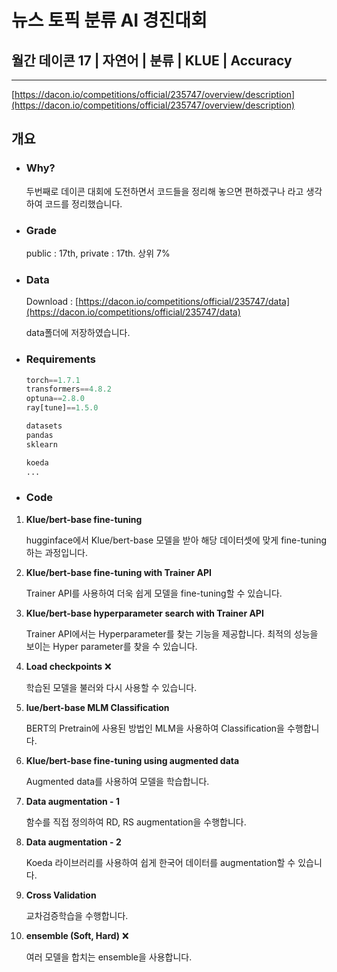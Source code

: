 # **뉴스 토픽 분류 AI 경진대회**

## 월간 데이콘 17 | 자연어 | 분류 | KLUE | Accuracy

---

[https://dacon.io/competitions/official/235747/overview/description](https://dacon.io/competitions/official/235747/overview/description)

## 개요

- ### Why?

    두번째로 데이콘 대회에 도전하면서 코드들을 정리해 놓으면 편하겠구나 라고 생각하여 코드를 정리했습니다. 

- ### Grade

    public : 17th, private : 17th. 상위 7%

- ### Data

    Download : [https://dacon.io/competitions/official/235747/data](https://dacon.io/competitions/official/235747/data)

    data폴더에 저장하였습니다.

- ### Requirements

    ```python
    torch==1.7.1
    transformers==4.8.2
    optuna==2.8.0
    ray[tune]==1.5.0

    datasets
    pandas
    sklearn

    koeda
    ...
    ```

- ### Code
1. **Klue/bert-base fine-tuning**

    hugginface에서 Klue/bert-base 모델을 받아 해당 데이터셋에 맞게 fine-tuning하는 과정입니다. 

2. **Klue/bert-base fine-tuning with Trainer API**

    Trainer API를 사용하여 더욱 쉽게 모델을 fine-tuning할 수 있습니다.

3. **Klue/bert-base hyperparameter search with Trainer API**

    Trainer API에서는 Hyperparameter를 찾는 기능을 제공합니다. 최적의 성능을 보이는 Hyper parameter를 찾을 수 있습니다. 

4. **Load checkpoints** ❌

    학습된 모델을 불러와 다시 사용할 수 있습니다. 

5. **lue/bert-base MLM Classification**

    BERT의 Pretrain에 사용된 방법인 MLM을 사용하여 Classification을 수행합니다. 

6. **Klue/bert-base fine-tuning using augmented data**

    Augmented data를 사용하여  모델을 학습합니다.

7. **Data augmentation - 1**

    함수를 직접 정의하여 RD, RS augmentation을 수행합니다.

8. **Data augmentation - 2**

    Koeda 라이브러리를 사용하여 쉽게 한국어 데이터를 augmentation할 수 있습니다. 

9. **Cross Validation**

    교차검증학습을 수행합니다. 

10. **ensemble (Soft, Hard)** ❌

    여러 모델을 합치는 ensemble을 사용합니다.
